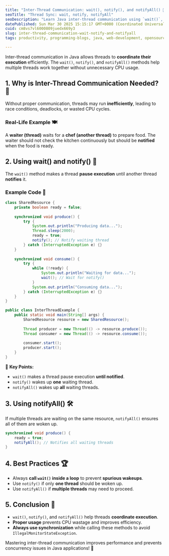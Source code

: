 ```yaml
---
title: "Inter-Thread Communication: wait(), notify(), and notifyAll() 📩"
seoTitle: "Thread Sync: wait, notify, notifyAll"
seoDescription: "Learn Java inter-thread communication using `wait()`, `notify()`, and `notifyAll()` for efficient thread coordination and resource management"
datePublished: Sun Mar 30 2025 15:15:17 GMT+0000 (Coordinated Universal Time)
cuid: cm8vs7vl6000809juedx669y3
slug: inter-thread-communication-wait-notify-and-notifyall
tags: productivity, programming-blogs, java, web-development, opensource, computer-science, webdev, developer, coding, programming-languages, object-oriented-programming, dsa, codenewbies, programming-tips, dsainjava

---
```


Inter-thread communication in Java allows threads to **coordinate their execution** efficiently. The `wait()`, `notify()`, and `notifyAll()` methods help multiple threads work together without unnecessary CPU usage.

## 1. Why is Inter-Thread Communication Needed? 🤔
Without proper communication, threads may run **inefficiently**, leading to race conditions, deadlocks, or wasted CPU cycles.

### Real-Life Example 🍽️
A **waiter (thread)** waits for a **chef (another thread)** to prepare food. The waiter should not check the kitchen continuously but should be **notified** when the food is ready.

## 2. Using wait() and notify() 🔄
The `wait()` method makes a thread **pause execution** until another thread **notifies** it.

### Example Code 📝
```java
class SharedResource {
    private boolean ready = false;
    
    synchronized void produce() {
        try {
            System.out.println("Producing data...");
            Thread.sleep(2000);
            ready = true;
            notify(); // Notify waiting thread
        } catch (InterruptedException e) {}
    }
    
    synchronized void consume() {
        try {
            while (!ready) {
                System.out.println("Waiting for data...");
                wait(); // Wait for notify()
            }
            System.out.println("Consuming data...");
        } catch (InterruptedException e) {}
    }
}

public class InterThreadExample {
    public static void main(String[] args) {
        SharedResource resource = new SharedResource();
        
        Thread producer = new Thread(() -> resource.produce());
        Thread consumer = new Thread(() -> resource.consume());
        
        consumer.start();
        producer.start();
    }
}
```
📌 **Key Points:**
- `wait()` makes a thread pause execution **until notified**.
- `notify()` wakes up **one** waiting thread.
- `notifyAll()` wakes up **all** waiting threads.

## 3. Using notifyAll() 🛠️
If multiple threads are waiting on the same resource, `notifyAll()` ensures all of them are woken up.

```java
synchronized void produce() {
    ready = true;
    notifyAll(); // Notifies all waiting threads
}
```

## 4. Best Practices 🏆
- Always **call `wait()` inside a loop** to prevent **spurious wakeups**.
- Use `notify()` if only **one thread** should be woken up.
- Use `notifyAll()` if **multiple threads** may need to proceed.

## 5. Conclusion 🎯
- `wait()`, `notify()`, and `notifyAll()` help threads **coordinate execution**.
- **Proper usage** prevents CPU wastage and improves efficiency.
- **Always use synchronization** while calling these methods to avoid `IllegalMonitorStateException`.

Mastering inter-thread communication improves performance and prevents concurrency issues in Java applications! 🚀

